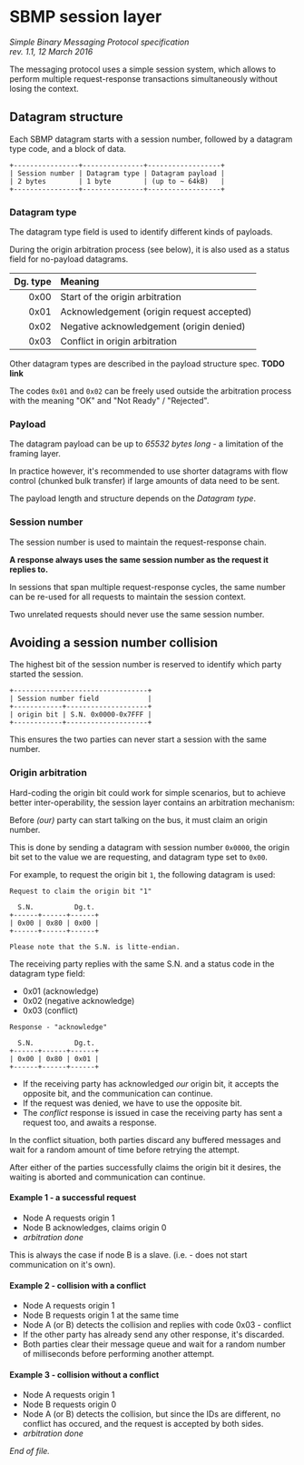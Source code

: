 # SBMP session layer

<i>
Simple Binary Messaging Protocol specification <br>
rev. 1.1, 12 March 2016
</i>

The messaging protocol uses a simple session system, which allows to perform 
multiple request-response transactions simultaneously without losing the
context.

## Datagram structure

Each SBMP datagram starts with a session number, followed by a datagram type
code, and a block of data.

```
+----------------+---------------+------------------+
| Session number | Datagram type | Datagram payload |
| 2 bytes        | 1 byte        | (up to ~ 64kB)   |
+----------------+---------------+------------------+
```

### Datagram type

The datagram type field is used to identify different kinds of payloads.

During the origin arbitration process (see below), it is also used as a status
field for no-payload datagrams.

| Dg. type | Meaning
| -------: | :------
| 0x00     | Start of the origin arbitration
| 0x01     | Acknowledgement (origin request accepted)
| 0x02     | Negative acknowledgement (origin denied)
| 0x03     | Conflict in origin arbitration

Other datagram types are described in the payload structure spec. **TODO link**

The codes `0x01` and `0x02` can be freely used outside the arbitration process
with the meaning "OK" and "Not Ready" / "Rejected".

### Payload

The datagram payload can be up to *65532 bytes long* - a limitation of the 
framing layer. 

In practice however, it's recommended to use shorter datagrams with flow control
(chunked bulk transfer) if large amounts of data need to be sent.

The payload length and structure depends on the *Datagram type*.


### Session number

The session number is used to maintain the request-response chain.

**A response always uses the same session number as the request it replies to.**

In sessions that span multiple request-response cycles, the same number can be
re-used for all requests to maintain the session context.

Two unrelated requests should never use the same session number.


## Avoiding a session number collision

The highest bit of the session number is reserved to identify which party
started the session.

```none
+---------------------------------+
| Session number field            |
+------------+--------------------+
| origin bit | S.N. 0x0000-0x7FFF |
+------------+--------------------+
```

This ensures the two parties can never start a session with the same number.


### Origin arbitration

Hard-coding the origin bit could work for simple scenarios, but to achieve
better inter-operability, the session layer contains an arbitration mechanism:

Before *(our)* party can start talking on the bus, it must claim an origin number.

This is done by sending a datagram with session number `0x0000`, the origin bit
set to the value we are requesting, and datagram type set to `0x00`.

For example, to request the origin bit `1`, the following datagram is used:

```none
Request to claim the origin bit "1"

  S.N.          Dg.t.
+------+------+------+
| 0x00 | 0x80 | 0x00 |
+------+------+------+

Please note that the S.N. is litte-endian.
```

The receiving party replies with the same S.N. and a status code in the datagram
type field:

- 0x01 (acknowledge)
- 0x02 (negative acknowledge)
- 0x03 (conflict)


```none
Response - "acknowledge"

  S.N.          Dg.t.
+------+------+------+
| 0x00 | 0x80 | 0x01 |
+------+------+------+
```

- If the receiving party has acknowledged *our* origin bit, it accepts the 
  opposite bit, and the communication can continue.
- If the request was denied, we have to use the opposite bit.
- The *conflict* response is issued in case the receiving party has sent a 
  request too, and awaits a response.

In the conflict situation, both parties discard any buffered messages and wait
for a random amount of time before retrying the attempt.

After either of the parties successfully claims the origin bit it desires,
the waiting is aborted and communication can continue.

#### Example 1 - a successful request

- Node A requests origin 1
- Node B acknowledges, claims origin 0
- *arbitration done*

This is always the case if node B is a slave. (i.e. - does not start 
communication on it's own).

#### Example 2 - collision with a conflict

- Node A requests origin 1
- Node B requests origin 1 at the same time
- Node A (or B) detects the collision and replies with code 0x03 - conflict
- If the other party has already send any other response, it's discarded.
- Both parties clear their message queue and wait for a random number of 
  milliseconds before performing another attempt.

#### Example 3 - collision without a conflict

- Node A requests origin 1
- Node B requests origin 0
- Node A (or B) detects the collision, but since the IDs are different,
  no conflict has occured, and the request is accepted by both sides.
- *arbitration done*

*End of file.*

